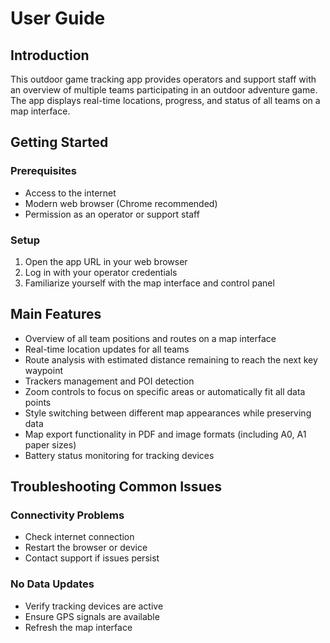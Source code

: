 # User Guide

## Introduction
This outdoor game tracking app provides operators and support staff with an overview of multiple teams participating in an outdoor adventure game. The app displays real-time locations, progress, and status of all teams on a map interface.

## Getting Started

### Prerequisites
- Access to the internet
- Modern web browser (Chrome recommended)
- Permission as an operator or support staff

### Setup
1. Open the app URL in your web browser
2. Log in with your operator credentials
3. Familiarize yourself with the map interface and control panel

## Main Features

- Overview of all team positions and routes on a map interface
- Real-time location updates for all teams
- Route analysis with estimated distance remaining to reach the next key waypoint
- Trackers management and POI detection
- Zoom controls to focus on specific areas or automatically fit all data points
- Style switching between different map appearances while preserving data
- Map export functionality in PDF and image formats (including A0, A1 paper sizes)
- Battery status monitoring for tracking devices

## Troubleshooting Common Issues

### Connectivity Problems
- Check internet connection
- Restart the browser or device
- Contact support if issues persist

### No Data Updates
- Verify tracking devices are active
- Ensure GPS signals are available
- Refresh the map interface
